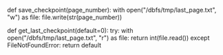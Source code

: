 def save_checkpoint(page_number):
    with open("/dbfs/tmp/last_page.txt", "w") as file:
        file.write(str(page_number))

def get_last_checkpoint(default=0):
    try:
        with open("/dbfs/tmp/last_page.txt", "r") as file:
            return int(file.read())
    except FileNotFoundError:
        return default

